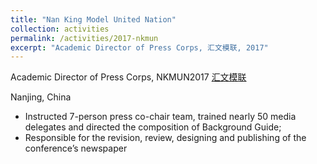 ```yaml
---
title: "Nan King Model United Nation"
collection: activities
permalink: /activities/2017-nkmun
excerpt: "Academic Director of Press Corps, 汇文模联, 2017"
---
```


Academic Director of Press Corps, NKMUN2017 [汇文模联](https://www.nkmun.cn/)

Nanjing, China

- Instructed 7-person press co-chair team, trained nearly 50 media delegates and directed the composition of Background
Guide; 
- Responsible for the revision, review, designing and publishing of the conference’s newspaper
